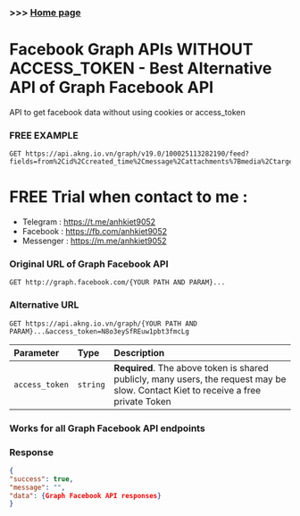 ### >>> [Home page](https://akng.io.vn)

# Facebook Graph APIs WITHOUT ACCESS_TOKEN - Best Alternative API of Graph Facebook API
API to get facebook data without using cookies or access_token

### FREE EXAMPLE
```http
GET https://api.akng.io.vn/graph/v19.0/100025113282190/feed?fields=from%2Cid%2Ccreated_time%2Cmessage%2Cattachments%7Bmedia%2Ctarget%2Ctitle%2Ctype%2Curl%2Csubattachments.limit(100)%7D%2Ccomments.summary(total_count).limit(0)%2Creactions.summary(total_count).limit(0)%2Cshares&access_token=N8o3eySfREuw1pbt3fmcLg
```

# FREE Trial when contact to me :
- Telegram : https://t.me/anhkiet9052
- Facebook : https://fb.com/anhkiet9052
- Messenger : https://m.me/anhkiet9052

### Original URL of Graph Facebook API

```http
GET http://graph.facebook.com/{YOUR PATH AND PARAM}...
```

### Alternative URL

```http
GET https://api.akng.io.vn/graph/{YOUR PATH AND PARAM}...&access_token=N8o3eySfREuw1pbt3fmcLg
```

| Parameter | Type | Description |
| :-------- | :------- | :------------------------- |
| `access_token` | `string` | **Required**. The above token is shared publicly, many users, the request may be slow. Contact Kiet to receive a free private Token |

### Works for all Graph Facebook API endpoints

### Response

```json
{
"success": true,
"message": "",
"data": {Graph Facebook API responses}
}
```
